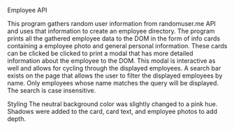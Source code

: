 Employee API

This program gathers random user information from randomuser.me API and uses that information to create an employee directory. The program prints all the gathered employee data to the DOM in the form of info cards containing a employee photo and general personal information. These cards can be clicked be clicked to print a modal that has more detailed information about the employee to the DOM. This modal is interactive as well and allows for cycling through the displayed employees. A search bar exists on the page that allows the user to filter the displayed employees by name. Only employees whose name matches the query will be displayed. The search is case insensitive.

Styling
The neutral background color was slightly changed to a pink hue. Shadows were added to the card, card text, and employee photos to add depth.
